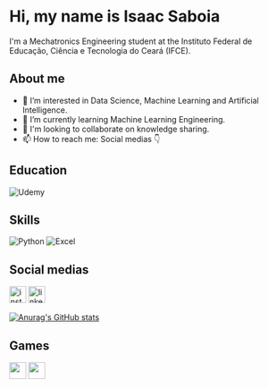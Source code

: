 # Hi, my name is Isaac Saboia

I'm a Mechatronics Engineering student at the Instituto Federal de Educação, Ciência e Tecnologia do Ceará (IFCE).

## About me
- 👀 I’m interested in Data Science, Machine Learning and Artificial Intelligence.
- 🌱 I’m currently learning Machine Learning Engineering.
- 💞️ I'm looking to collaborate on knowledge sharing.
- 📫 How to reach me: Social medias 👇

## Education
![Udemy](https://img.shields.io/badge/Udemy-EC5252?style=for-the-badge&logo=Udemy&logoColor=white)

## Skills
![Python](https://img.shields.io/badge/Python-FFD43B?style=for-the-badge&logo=python&logoColor=blue)
![Excel](https://img.shields.io/badge/Microsoft_Excel-217346?style=for-the-badge&logo=microsoft-excel&logoColor=white)

## Social medias
[<img src='https://img.shields.io/badge/Instagram-E4405F?style=for-the-badge&logo=instagram&logoColor=white' alt='instagram' height='30'>](https://www.instagram.com/isaac.jefferson.s/)
[<img src='https://img.shields.io/badge/LinkedIn-0077B5?style=for-the-badge&logo=linkedin&logoColor=white' alt='linkedin' height='30'>](https://www.linkedin.com/in/isaac-jefferson-s/)

[![Anurag's GitHub stats](https://github-readme-stats.vercel.app/api?username=IsaacJefferson7&show_icons=true&theme=dark)](https://github.com/anuraghazra/github-readme-stats)

## Games
[<img src='https://img.shields.io/badge/Steam-000000?style=for-the-badge&logo=steam&logoColor=white' height='30'>](https://steamcommunity.com/profiles/76561198145813118/)
<img src='https://img.shields.io/badge/Counter_Strike-000000?style=for-the-badge&logo=counter-strike&logoColor=white' height='30'>
